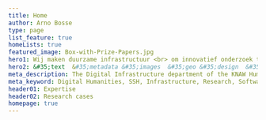 ```yaml
---
title: Home
author: Arno Bosse
type: page
list_feature: true
homeLists: true
featured_image: Box-with-Prize-Papers.jpg
hero1: Wij maken duurzame infrastructuur <br> om innovatief onderzoek te&nbsp;bevorderen <br> en mensen, data en collecties met elkaar te&nbsp;verbinden.
hero2: &#35;text  &#35;metadata &#35;images  &#35;geo &#35;design  &#35;cloud
meta_description: The Digital Infrastructure department of the KNAW Humanties Cluster creates sustainable software and data collections for research in the humanities and social sciences.
meta_keyword: Digital Humanities, SSH, Infrastructure, Research, Software, Data
header01: Expertise
header02: Research cases
homepage: true
---
```

